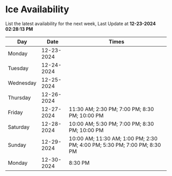 # Ice Availability

List the latest availability for the next week, Last Update at **12-23-2024 02:28:13 PM**

| Day         | Date        | Times       |
| ----------- | ----------- | ----------- |
|Monday|12-23-2024||
|Tuesday|12-24-2024||
|Wednesday|12-25-2024||
|Thursday|12-26-2024||
|Friday|12-27-2024|11:30 AM; 2:30 PM; 7:00 PM; 8:30 PM; 10:00 PM|
|Saturday|12-28-2024|10:00 AM; 5:30 PM; 7:00 PM; 8:30 PM; 10:00 PM|
|Sunday|12-29-2024|10:00 AM; 11:30 AM; 1:00 PM; 2:30 PM; 4:00 PM; 5:30 PM; 7:00 PM; 8:30 PM|
|Monday|12-30-2024|8:30 PM|
